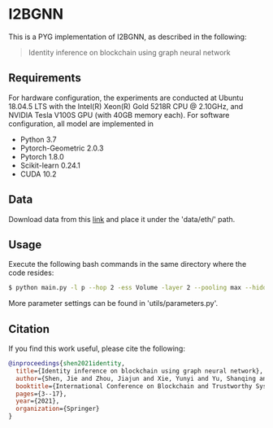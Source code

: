 # I2BGNN

This is a PYG implementation of I2BGNN, as described in the following:
> Identity inference on blockchain using graph neural network


## Requirements
For hardware configuration, the experiments are conducted at Ubuntu 18.04.5 LTS with the Intel(R) Xeon(R) Gold 5218R CPU @ 2.10GHz, and NVIDIA Tesla V100S GPU (with 40GB memory each).
For software configuration, all model are implemented in
- Python 3.7
- Pytorch-Geometric 2.0.3
- Pytorch 1.8.0
- Scikit-learn 0.24.1
- CUDA 10.2


## Data
Download data from this [link](https://zjuteducn-my.sharepoint.com/:f:/g/personal/jjzhou_zjut_edu_cn/Ei03RKWmCRVMnjyYdUbHLSwBpa_Y4b_ZULfrre8348uebQ?e=NEx4Eg) and place it under the 'data/eth/' path.

## Usage
Execute the following bash commands in the same directory where the code resides:
  ```bash
  $ python main.py -l p --hop 2 -ess Volume -layer 2 --pooling max --hidden_dim 128 --batch_size 32 --lr 0.001 --dropout 0.2 -undir 1 -which_ew Volume
  ```
More parameter settings can be found in 'utils/parameters.py'.


## Citation

If you find this work useful, please cite the following:

```bib
@inproceedings{shen2021identity,
  title={Identity inference on blockchain using graph neural network},
  author={Shen, Jie and Zhou, Jiajun and Xie, Yunyi and Yu, Shanqing and Xuan, Qi},
  booktitle={International Conference on Blockchain and Trustworthy Systems},
  pages={3--17},
  year={2021},
  organization={Springer}
}
```

